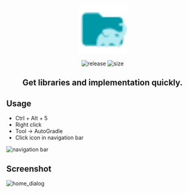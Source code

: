 <p align="center">
  <a target="_blank">
    <img width="128" src="https://raw.githubusercontent.com/jyygithub/AutoGradle/d05df84cdf71cdb2d107cd179090ad949a20ee33/src/main/resources/META-INF/pluginIcon.svg" alt="logo">
  </a>
</p>
<p align="center">
    <img src="https://img.shields.io/github/v/release/jyygithub/AutoGradle" alt="release">
    <img src="https://img.shields.io/github/repo-size/jyygithub/AutoGradle?color=orange&label=size" alt="size">
</p>
<h2 align="center">
  Get libraries and implementation quickly.
</h2>

## Usage

- Ctrl + Alt + 5
- Right click
- Tool -> AutoGradle
- Click icon in navigation bar

![navigation bar](http://qiniu.jiangyy.cn//plugin/AutoGradle/img/toolbar_logo.png)

## Screenshot

![home_dialog](https://plugins.jetbrains.com/files/12061/screenshot_b391f5b9-1f46-477f-b794-2775d4512010)
